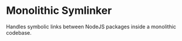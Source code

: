 # Monolithic Symlinker

Handles symbolic links between NodeJS packages inside a monolithic codebase.

